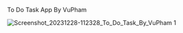 To Do Task App By VuPham

![Screenshot_20231228-112328_To_Do_Task_By_VuPham 1](https://github.com/quocvuphamdinh/ToDoTask/assets/89455060/72fb8fc5-8c5d-42a6-b383-41e7563e98aa)
